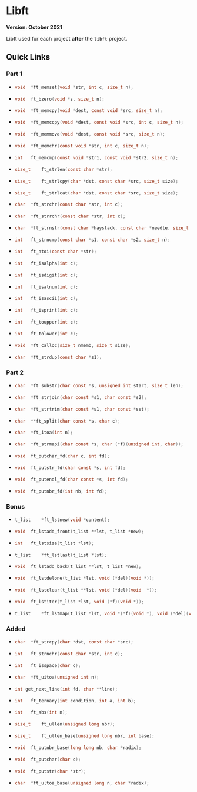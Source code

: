 # Libft

**Version: October 2021**

Libft used for each project **after** the `libft` project.

## Quick Links

### Part 1

<a href="/ft_memset.c" target="_blank">

- ```c
  void	*ft_memset(void *str, int c, size_t n);
  ```
</a>
<a href="/ft_bzero.c" target="_blank">

- ```c
  void	ft_bzero(void *s, size_t n);
  ```
</a>
<a href="/ft_memcpy.c" target="_blank">

- ```c
  void	*ft_memcpy(void *dest, const void *src, size_t n);
  ```
</a>
<a href="/ft_memccpy.c" target="_blank">

- ```c
  void	*ft_memccpy(void *dest, const void *src, int c, size_t n);
  ```
</a>
<a href="/ft_memmove.c" target="_blank">

- ```c
  void	*ft_memmove(void *dest, const void *src, size_t n);
  ```
</a>
<a href="/ft_memchr.c" target="_blank">

- ```c
  void	*ft_memchr(const void *str, int c, size_t n);
  ```
</a>
<a href="/ft_memcmp.c" target="_blank">

- ```c
  int	ft_memcmp(const void *str1, const void *str2, size_t n);
  ```
</a>
<a href="/ft_strlen.c" target="_blank">

- ```c
  size_t	ft_strlen(const char *str);
  ```
</a>
<a href="/ft_strlcpy.c" target="_blank">

- ```c
  size_t	ft_strlcpy(char *dst, const char *src, size_t size);
  ```
</a>
<a href="/ft_strlcat.c" target="_blank">

- ```c
  size_t	ft_strlcat(char *dst, const char *src, size_t size);
  ```
</a>
<a href="/ft_strchr.c" target="_blank">

- ```c
  char	*ft_strchr(const char *str, int c);
  ```
</a>
<a href="/ft_strrchr.c" target="_blank">

- ```c
  char	*ft_strrchr(const char *str, int c);
  ```
</a>
<a href="/ft_strnstr.c" target="_blank">

- ```c
  char	*ft_strnstr(const char *haystack, const char *needle, size_t len);
  ```
</a>
<a href="/ft_strncmp.c" target="_blank">

- ```c
  int	ft_strncmp(const char *s1, const char *s2, size_t n);
  ```
</a>
<a href="/ft_atoi.c" target="_blank">

- ```c
  int	ft_atoi(const char *str);
  ```
</a>
<a href="/ft_isalpha.c" target="_blank">

- ```c
  int	ft_isalpha(int c);
  ```
</a>
<a href="/ft_isdigit.c" target="_blank">

- ```c
  int	ft_isdigit(int c);
  ```
</a>
<a href="/ft_isalnum.c" target="_blank">

- ```c
  int	ft_isalnum(int c);
  ```
</a>
<a href="/ft_isascii.c" target="_blank">

- ```c
  int	ft_isascii(int c);
  ```
</a>
<a href="/ft_isprint.c" target="_blank">

- ```c
  int	ft_isprint(int c);
  ```
</a>
<a href="/ft_toupper.c" target="_blank">

- ```c
  int	ft_toupper(int c);
  ```
</a>
<a href="/ft_tolower.c" target="_blank">

- ```c
  int	ft_tolower(int c);
  ```
</a>
<a href="/ft_calloc.c" target="_blank">

- ```c
  void	*ft_calloc(size_t nmemb, size_t size);
  ```
</a>
<a href="/ft_strdup.c" target="_blank">

- ```c
  char	*ft_strdup(const char *s1);
  ```

### Part 2

<a href="/ft_substr.c" target="_blank">

- ```c
  char	*ft_substr(char const *s, unsigned int start, size_t len);
  ```
</a>
<a href="/ft_strjoin.c" target="_blank">

- ```c
  char	*ft_strjoin(char const *s1, char const *s2);
  ```
</a>
<a href="/ft_strtrim.c" target="_blank">

- ```c
  char	*ft_strtrim(char const *s1, char const *set);
  ```
</a>
<a href="/ft_split.c" target="_blank">

- ```c
  char	**ft_split(char const *s, char c);
  ```
</a>
<a href="/ft_itoa.c" target="_blank">

- ```c
  char	*ft_itoa(int n);
  ```
</a>
<a href="/ft_strmapi.c" target="_blank">

- ```c
  char	*ft_strmapi(char const *s, char (*f)(unsigned int, char));
  ```
</a>
<a href="/ft_putchar_fd.c" target="_blank">

- ```c
  void	ft_putchar_fd(char c, int fd);
  ```
</a>
<a href="/ft_putstr_fd.c" target="_blank">

- ```c
  void	ft_putstr_fd(char const *s, int fd);
  ```
</a>
<a href="/ft_putendl_fd.c" target="_blank">

- ```c
  void	ft_putendl_fd(char const *s, int fd);
  ```
</a>
<a href="/ft_putnbr_fd.c" target="_blank">

- ```c
  void	ft_putnbr_fd(int nb, int fd);
  ```

### Bonus

<a href="/ft_lstnew.c" target="_blank">

- ```c
  t_list	*ft_lstnew(void *content);
  ```
</a>
<a href="/ft_lstadd_front.c" target="_blank">

- ```c
  void	ft_lstadd_front(t_list **lst, t_list *new);
  ```
</a>
<a href="/ft_lstsize.c" target="_blank">

- ```c
  int	ft_lstsize(t_list *lst);
  ```
</a>
<a href="/ft_lstlast.c" target="_blank">

- ```c
  t_list	*ft_lstlast(t_list *lst);
  ```
</a>
<a href="/ft_lstadd_back.c" target="_blank">

- ```c
  void	ft_lstadd_back(t_list **lst, t_list *new);
  ```
</a>
<a href="/ft_lstdelone.c" target="_blank">

- ```c
  void	ft_lstdelone(t_list *lst, void (*del)(void *));
  ```
</a>
<a href="/ft_lstclear.c" target="_blank">

- ```c
  void	ft_lstclear(t_list **lst, void (*del)(void	*));
  ```
</a>
<a href="/ft_lstiter.c" target="_blank">

- ```c
  void	ft_lstiter(t_list *lst, void (*f)(void *));
  ```
</a>
<a href="/ft_lstmap.c" target="_blank">

- ```c
  t_list	*ft_lstmap(t_list *lst, void *(*f)(void *), void (*del)(void *));
  ```

### Added

<a href="/ft_strcpy.c" target="_blank">

- ```c
  char	*ft_strcpy(char *dst, const char *src);
  ```
</a>
<a href="/ft_strnchr.c" target="_blank">

- ```c
  int	ft_strnchr(const char *str, int c);
  ```
</a>
<a href="/ft_isspace.c" target="_blank">

- ```c
  int	ft_isspace(char c);
  ```
</a>
<a href="/ft_uitoa.c" target="_blank">

- ```c
  char	*ft_uitoa(unsigned int n);
  ```
</a>
<a href="/get_next_line.c" target="_blank">

- ```c
  int get_next_line(int fd, char **line);
  ```
</a>
<a href="/ft_ternary.c" target="_blank">

- ```c
  int	ft_ternary(int condition, int a, int b);
  ```
</a>
<a href="/ft_abs.c" target="_blank">

- ```c
  int	ft_abs(int n);
  ```
</a>
<a href="/ft_ullen.c" target="_blank">

- ```c
  size_t	ft_ullen(unsigned long nbr);
  ```
</a>
<a href="/ft_ullen_base.c" target="_blank">

- ```c
  size_t	ft_ullen_base(unsigned long nbr, int base);
  ```
</a>
<a href="/ft_putnbr_base.c" target="_blank">

- ```c
  void	ft_putnbr_base(long long nb, char *radix);
  ```
</a>
<a href="/ft_putchar.c" target="_blank">

- ```c
  void	ft_putchar(char c);
  ```
</a>
<a href="/ft_putstr.c" target="_blank">

- ```c
  void	ft_putstr(char *str);
  ```
</a>
<a href="/ft_ultoa_base.c" target="_blank">

- ```c
  char	*ft_ultoa_base(unsigned long n, char *radix);
  ```
</a>

